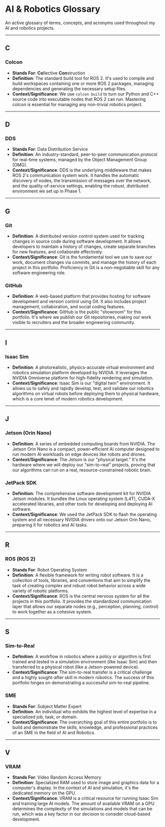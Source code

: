 # AI & Robotics Glossary

An active glossary of terms, concepts, and acronyms used throughout my AI and robotics projects.

---

## C

### Colcon
-   **Stands For**: **Co**llective **Con**struction
-   **Definition**: The standard build tool for ROS 2. It's used to compile and build workspaces containing one or more ROS 2 packages, managing dependencies and generating the necessary setup files.
-   **Context/Significance**: We use `colcon build` to turn our Python and C++ source code into executable nodes that ROS 2 can run. Mastering colcon is essential for managing any non-trivial robotics project.

---

## D

### DDS
-   **Stands For**: Data Distribution Service
-   **Definition**: An industry-standard, peer-to-peer communication protocol for real-time systems, managed by the Object Management Group (OMG).
-   **Context/Significance**: DDS is the underlying middleware that makes ROS 2's communication system work. It handles the automatic discovery of nodes, the transmission of messages over the network, and the quality-of-service settings, enabling the robust, distributed environment we set up in Phase 1.

---

## G

### Git
-   **Definition**: A distributed version control system used for tracking changes in source code during software development. It allows developers to maintain a history of changes, create separate branches for new features, and collaborate effectively.
-   **Context/Significance**: Git is the fundamental tool we use to save our work, document changes via commits, and manage the history of each project in this portfolio. Proficiency in Git is a non-negotiable skill for any software engineering role.

### GitHub
-   **Definition**: A web-based platform that provides hosting for software development and version control using Git. It also includes project management, collaboration, and social coding features.
-   **Context/Significance**: GitHub is the public "showroom" for this portfolio. It's where we publish our Git repositories, making our work visible to recruiters and the broader engineering community.

---

## I

### Isaac Sim
-   **Definition**: A photorealistic, physics-accurate virtual environment and robotics simulation platform developed by NVIDIA. It leverages the NVIDIA Omniverse platform for high-fidelity rendering and simulation.
-   **Context/Significance**: Isaac Sim is our "digital twin" environment. It allows us to safely and rapidly develop, test, and validate our robotics algorithms on virtual robots before deploying them to physical hardware, which is a core tenet of modern robotics development.

---

## J

### Jetson (Orin Nano)
-   **Definition**: A series of embedded computing boards from NVIDIA. The Jetson Orin Nano is a compact, power-efficient AI computer designed to run modern AI workloads on edge devices like robots and drones.
-   **Context/Significance**: The Jetson is our "physical target." It's the hardware where we will deploy our "sim-to-real" projects, proving that our algorithms can run on a real, resource-constrained robotic brain.

### JetPack SDK
-   **Definition**: The comprehensive software development kit for NVIDIA Jetson modules. It bundles the Linux operating system (L4T), CUDA-X accelerated libraries, and other tools for developing and deploying AI software.
-   **Context/Significance**: We used the JetPack SDK to flash the operating system and all necessary NVIDIA drivers onto our Jetson Orin Nano, preparing it for robotics and AI tasks.

---

## R

### ROS (ROS 2)
-   **Stands For**: Robot Operating System
-   **Definition**: A flexible framework for writing robot software. It is a collection of tools, libraries, and conventions that aim to simplify the task of creating complex and robust robot behavior across a wide variety of robotic platforms.
-   **Context/Significance**: ROS is the central nervous system for all the projects in this portfolio. It provides the standardized communication layer that allows our separate nodes (e.g., perception, planning, control) to work together as a cohesive system.

---

## S

### Sim-to-Real
-   **Definition**: A workflow in robotics where a policy or algorithm is first trained and tested in a simulation environment (like Isaac Sim) and then transferred to a physical robot (like a Jetson-powered device).
-   **Context/Significance**: The sim-to-real transfer is a critical challenge and a highly sought-after skill in modern robotics. The success of this portfolio hinges on demonstrating a successful sim-to-real pipeline.

### SME
-   **Stands For**: Subject Matter Expert
-   **Definition**: An individual who exhibits the highest level of expertise in a specialized job, task, or domain.
-   **Context/Significance**: The overarching goal of this entire portfolio is to build and demonstrate the skills, knowledge, and professional practices of an SME in the field of AI and Robotics.

---

## V

### VRAM
-   **Stands For**: Video Random Access Memory
-   **Definition**: Specialized RAM used to store image and graphics data for a computer's display. In the context of AI and simulation, it's the dedicated memory on the GPU.
-   **Context/Significance**: VRAM is a critical resource for running Isaac Sim and training large AI models. The amount of available VRAM on a GPU determines the complexity of the simulations and models that can be run, which was a key factor in our decision to consider cloud-based development.